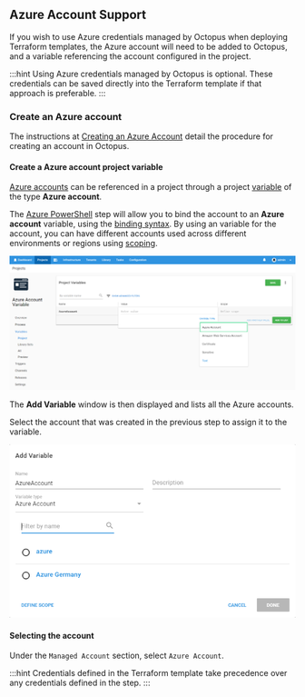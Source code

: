 ## Azure Account Support

If you wish to use Azure credentials managed by Octopus when deploying Terraform templates, the Azure account will need to be added to Octopus, and a variable referencing the account configured in the project.

:::hint
Using Azure credentials managed by Octopus is optional. These credentials can be saved directly into the Terraform template if that approach is preferable.
:::

### Create an Azure account

The instructions at [Creating an Azure Account](/docs/infrastructure/accounts/azure/index.md) detail the procedure for creating an account in Octopus.

#### Create a Azure account project variable

[Azure accounts](/docs/infrastructure/accounts/azure/index.md) can be referenced in a project through a project [variable](/docs/projects/variables/index.md) of the type **Azure account**.

The [Azure PowerShell](/docs/deployments/azure/running-azure-powershell/index.md) step will allow you to bind the account to an **Azure account** variable, using the [binding syntax](/docs/projects/variables/index.md#Bindingsyntax-Referencingvariablesinstepdefinitions). By using an variable for the account, you can have different accounts used across different environments or regions using [scoping](/docs/projects/variables/index.md#Bindingsyntax-Referencingvariablesinstepdefinitions).

![Azure Account variable](/docs/shared-content/terraform-account-support/images/azure-account-variable.png "width=500")

The **Add Variable** window is then displayed and lists all the Azure accounts.

Select the account that was created in the previous step to assign it to the variable.

![Azure account variable selection](/docs/shared-content/terraform-account-support/images/azure-account-variable-selection.png "width=500")

#### Selecting the account

Under the `Managed Account` section, select `Azure Account`.

:::hint
Credentials defined in the Terraform template take precedence over any credentials defined in the step.
:::